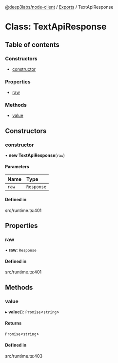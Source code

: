 [@deep3labs/node-client](../README.md) / [Exports](../modules.md) / TextApiResponse

# Class: TextApiResponse

## Table of contents

### Constructors

- [constructor](TextApiResponse.md#constructor)

### Properties

- [raw](TextApiResponse.md#raw)

### Methods

- [value](TextApiResponse.md#value)

## Constructors

### constructor

• **new TextApiResponse**(`raw`)

#### Parameters

| Name | Type |
| :------ | :------ |
| `raw` | `Response` |

#### Defined in

src/runtime.ts:401

## Properties

### raw

• **raw**: `Response`

#### Defined in

src/runtime.ts:401

## Methods

### value

▸ **value**(): `Promise`<`string`\>

#### Returns

`Promise`<`string`\>

#### Defined in

src/runtime.ts:403
